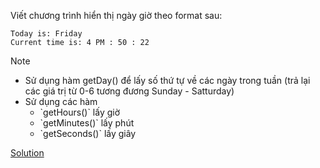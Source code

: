 Viết chương trình hiển thị ngày giờ theo format sau:
```
Today is: Friday
Current time is: 4 PM : 50 : 22
```

Note
- Sử dụng hàm getDay() để lấy số thứ tự về các ngày trong tuần (trả lại các giá trị từ 0-6 tương đương Sunday - Satturday)
- Sử dụng các hàm
  <ul>
  <li>`getHours()` lấy giờ</li>
  <li>`getMinutes()` lấy phút</li>
  <li>`getSeconds()` lấy giây</li>
  </ul>  




[Solution](https://github.com/huytm/Javascript/blob/master/solution1.html)

